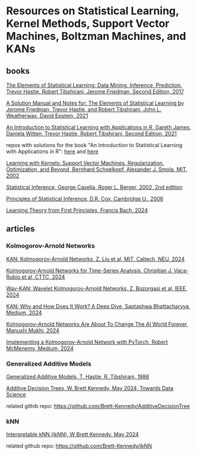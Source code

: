 # Resources on Statistical Learning, Kernel Methods, Support Vector Machines, Boltzman Machines, and KANs

## books

[The Elements of Statistical Learning; Data Mining, Inference, Prediction, Trevor Hastie, Robert Tibshirani, Jerome Friedman, Second Edition, 2017](https://github.com/dimitarpg13/statistical_learning_and_kernel_methods/blob/main/literature/books/EelementsOfStatisticalLearning_print12.pdf)

[A Solution Manual and Notes for: The Elements of Statistical Learning by Jerome Friedman, Trevor Hastie, and Robert Tibshirani, John L. Weatherwax, David Epstein, 2021](https://github.com/dimitarpg13/statistical_learning_and_kernel_methods/blob/main/literature/books/Weatherwax_Epstein_Hastie_Solution_Manual.pdf)

[An Introduction to Statistical Learning with Applications in R, Gareth James, Daniela Witten, Trevor Hastie, Robert Tibshirani, Second Edition, 2021](https://github.com/dimitarpg13/statistical_learning_and_kernel_methods/blob/main/literature/books/ISLRv2_website.pdf)

repos with solutions for the book "An Introduction to Statistical Learning with Applications in R": [here](https://github.com/danhalligan/ISLRv2-solutions) and [here](https://github.com/asadoughi/stat-learning/)

[Learning with Kernels: Support Vector Machines, Regularization, Optimization, and Beyond, Bernhard Schoelkopf, Alexander J. Smola, MIT, 2002](https://github.com/dimitarpg13/statistical_learning_and_kernel_methods/blob/main/literature/books/scholkopf2002learning_with_kernels.pdf)

[Statistical Inference, George Casella, Roger L. Berger, 2002, 2nd edition](https://github.com/dimitarpg13/statistical_learning_and_kernel_methods/blob/main/literature/books/Statistical_Inference_Casella-Berger_2002.pdf)

[Principles of Statistical Inference, D.R. Cox, Cambridge U., 2006](https://github.com/dimitarpg13/statistical_learning_and_kernel_methods/blob/main/literature/books/principlesofstatisticalinference_cox_2006.pdf)

[Learning Theory from First Principles, Francis Bach, 2024](https://github.com/dimitarpg13/statistical_learning_and_kernel_methods/blob/main/literature/books/Learning_Theory_from_First_Principles_Bach_2024.pdf)

## articles

### Kolmogorov-Arnold Networks
[KAN: Kolmogorov-Arnold Networks, Z. Liu et al, MIT, Caltech, NEU, 2024](https://github.com/dimitarpg13/statistical_learning_and_kernel_methods/blob/main/literature/articles/KAN/KAN-Kolmogorov%E2%80%93Arnold_Networks_Liu_2024.pdf)

[Kolmogorov-Arnold Networks for Time-Series Analysis, Chrisitian J. Vaca-Rubio et al, CTTC, 2024](https://github.com/dimitarpg13/statistical_learning_and_kernel_methods/blob/main/literature/articles/KAN/Kolmogorov-Arnold_Networks_for_Time_Series_Analysis_Vaca-Rubio_2024.pdf)

[Wav-KAN: Wavelet Kolmogorov-Arnold Networks, Z. Bozorgasi et al, IEEE, 2024](https://github.com/dimitarpg13/statistical_learning_and_kernel_methods/blob/main/literature/articles/KAN/Wav-KAN-Wavelet_Kolmogorov-Arnold_Networks_Bozorgasi_2024.pdf)

[KAN: Why and How Does It Work? A Deep Dive, Saptashwa Bhattacharyya, Medium, 2024](https://towardsdatascience.com/kan-why-and-how-does-it-work-a-deep-dive-1adab4837fa3)

[Kolmogorov–Arnold Networks Are About To Change The AI World Forever, Manushi Mukhi, 2024](https://medium.com/accredian/kolmogorov-arnold-networks-kan-are-about-to-change-the-ai-world-forever-687f6d0b4d93)

[Implementing a Kolmogorov-Arnold Network with PyTorch, Robert McMenemy, Medium, 2024](https://rabmcmenemy.medium.com/implementing-a-kolmogorov-arnold-network-with-pytorch-5409ce803fab)

### Generalized Additive Models

[Generalized Additive Models, T. Hastie, R. Tibshirani, 1986](https://github.com/dimitarpg13/statistical_learning_and_kernel_methods/blob/main/literature/articles/additive_models/Generalized_Additive_Models_Hastie_1986.pdf)

[Additive Decision Trees, W. Brett Kennedy, May 2024, Towards Data Science](https://towardsdatascience.com/additive-decision-trees-85f2feda2223)

related githib repo: https://github.com/Brett-Kennedy/AdditiveDecisionTree

### kNN

[Interpretable kNN (ikNN), W Brett Kennedy, May 2024](https://towardsdatascience.com/interpretable-knn-iknn-33d38402b8fc)

related github repo: https://github.com/Brett-Kennedy/ikNN 
